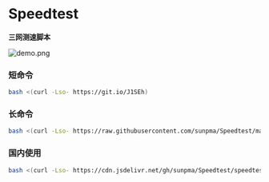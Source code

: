 # Speedtest
**三网测速脚本**

 ![demo.png](https://raw.githubusercontent.com/sunpma/mtp/master/demo.png)

### 短命令
```bash
bash <(curl -Lso- https://git.io/J1SEh)
```

### 长命令
```bash
bash <(curl -Lso- https://raw.githubusercontent.com/sunpma/Speedtest/master/speedtest.sh)
```

### 国内使用
```bash
bash <(curl -Lso- https://cdn.jsdelivr.net/gh/sunpma/Speedtest/speedtest.sh)
```
